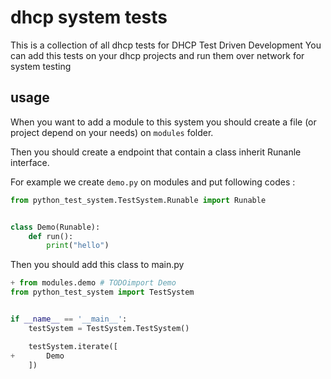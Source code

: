 # dhcp system tests
This is a collection of all dhcp tests for DHCP Test Driven Development
You can add this tests on your dhcp projects and run them over network for system testing

## usage

When you want to add a module to this system you should create a file (or project depend on your needs) on `modules` folder.

Then you should create a endpoint that contain a class inherit Runanle interface.

For example we create `demo.py` on modules and put following codes :

```python
from python_test_system.TestSystem.Runable import Runable


class Demo(Runable):
    def run():
        print("hello")
```

Then you should add this class to main.py

```python
+ from modules.demo # TODOimport Demo
from python_test_system import TestSystem


if __name__ == '__main__':
    testSystem = TestSystem.TestSystem()

    testSystem.iterate([
+       Demo
    ])
```